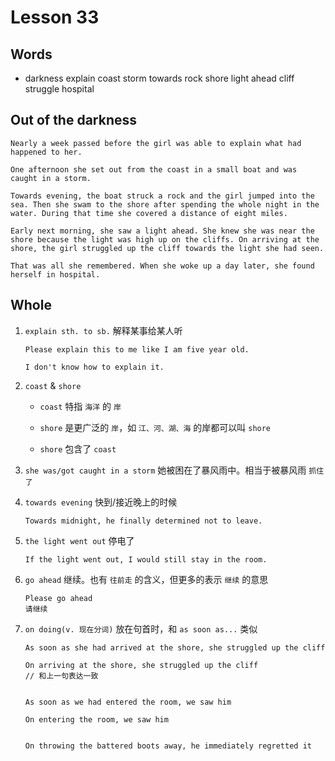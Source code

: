 # Lesson 33

## Words

- darkness explain coast storm towards rock shore light ahead cliff struggle hospital

## Out of the darkness

```
Nearly a week passed before the girl was able to explain what had happened to her.

One afternoon she set out from the coast in a small boat and was caught in a storm.

Towards evening, the boat struck a rock and the girl jumped into the sea. Then she swam to the shore after spending the whole night in the water. During that time she covered a distance of eight miles.

Early next morning, she saw a light ahead. She knew she was near the shore because the light was high up on the cliffs. On arriving at the shore, the girl struggled up the cliff towards the light she had seen.

That was all she remembered. When she woke up a day later, she found herself in hospital.
```

## Whole

1. `explain sth. to sb.` 解释某事给某人听

   ```
   Please explain this to me like I am five year old.

   I don't know how to explain it.
   ```

2. `coast` & `shore`

   - `coast` 特指 `海洋` 的 `岸`

   - `shore` 是更广泛的 `岸`，如 `江、河、湖、海` 的岸都可以叫 `shore`

   - `shore` 包含了 `coast`

3. `she was/got caught in a storm` 她被困在了暴风雨中。相当于被暴风雨 `抓住了`

4. `towards evening` 快到/接近晚上的时候

   ```
   Towards midnight, he finally determined not to leave.
   ```

5. `the light went out` 停电了

   ```
   If the light went out, I would still stay in the room.
   ```

6. `go ahead` 继续。也有 `往前走` 的含义，但更多的表示 `继续` 的意思

   ```
   Please go ahead
   请继续
   ```

7. `on doing(v. 现在分词)` 放在句首时，和 `as soon as...` 类似

   ```
   As soon as she had arrived at the shore, she struggled up the cliff

   On arriving at the shore, she struggled up the cliff
   // 和上一句表达一致


   As soon as we had entered the room, we saw him

   On entering the room, we saw him


   On throwing the battered boots away, he immediately regretted it
   ```

